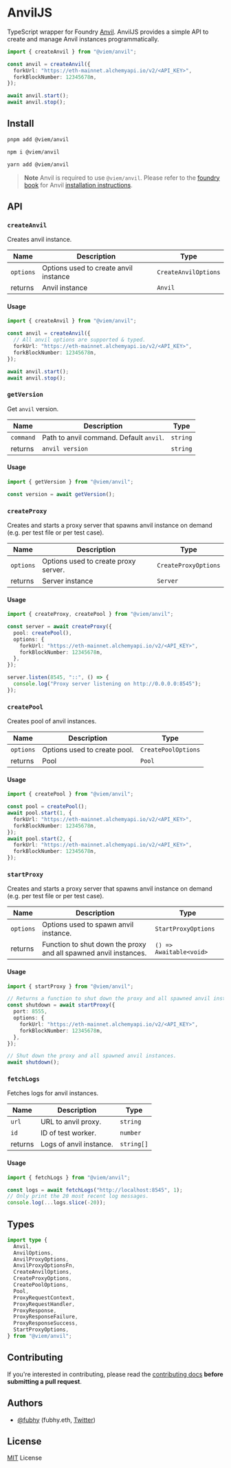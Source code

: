 # AnvilJS

TypeScript wrapper for Foundry [Anvil](https://github.com/foundry-rs/foundry/tree/master/anvil). AnvilJS provides a simple API to create and manage Anvil instances programmatically.

```ts
import { createAnvil } from "@viem/anvil";

const anvil = createAnvil({
  forkUrl: "https://eth-mainnet.alchemyapi.io/v2/<API_KEY>",
  forkBlockNumber: 12345678n,
});

await anvil.start();
await anvil.stop();
```

## Install

```bash
pnpm add @viem/anvil
```

```bash
npm i @viem/anvil
```

```bash
yarn add @viem/anvil
```

> **Note**
> Anvil is required to use `@viem/anvil`. Please refer to the [foundry book](https://book.getfoundry.sh) for Anvil [installation instructions](https://book.getfoundry.sh/getting-started/installation).

## API

### `createAnvil`

Creates anvil instance.

| Name         | Description                             | Type                   |
| ------------ | --------------------------------------- | ---------------------- |
| `options`    | Options used to create anvil instance   | `CreateAnvilOptions`   |
| returns      | Anvil instance                          | `Anvil`                |

#### Usage

```ts
import { createAnvil } from "@viem/anvil";

const anvil = createAnvil({
  // All anvil options are supported & typed.
  forkUrl: "https://eth-mainnet.alchemyapi.io/v2/<API_KEY>",
  forkBlockNumber: 12345678n,
});

await anvil.start();
await anvil.stop();
```

### `getVersion`

Get `anvil` version.

| Name         | Description                             | Type       |
| ------------ | --------------------------------------- | ---------- |
| `command`    | Path to anvil command. Default `anvil`. | `string`   |
| returns      | `anvil version`                         | `string`   |

#### Usage

```ts
import { getVersion } from "@viem/anvil";

const version = await getVersion();
```

### `createProxy`

Creates and starts a proxy server that spawns anvil instance on demand (e.g. per test file or per test case).

| Name      | Description                            | Type                 |
| --------- | -------------------------------------- | -------------------- |
| `options` | Options used to create proxy server.   | `CreateProxyOptions` |
| returns   | Server instance                        | `Server`             |

#### Usage

```ts
import { createProxy, createPool } from "@viem/anvil";

const server = await createProxy({
  pool: createPool(),
  options: {
    forkUrl: "https://eth-mainnet.alchemyapi.io/v2/<API_KEY>",
    forkBlockNumber: 12345678n,
  },
});

server.listen(8545, "::", () => {
  console.log("Proxy server listening on http://0.0.0.0:8545");
});
```

### `createPool`

Creates pool of anvil instances.

| Name      | Description                       | Type                 |
| --------- | --------------------------------- | -------------------- |
| `options` | Options used to create pool.      | `CreatePoolOptions`  |
| returns   | Pool                              | `Pool`               |

#### Usage

```ts
import { createPool } from "@viem/anvil";

const pool = createPool();
await pool.start(1, {
  forkUrl: "https://eth-mainnet.alchemyapi.io/v2/<API_KEY>",
  forkBlockNumber: 12345678n,
});
await pool.start(2, {
  forkUrl: "https://eth-mainnet.alchemyapi.io/v2/<API_KEY>",
  forkBlockNumber: 12345678n,
});
```

### `startProxy`

Creates and starts a proxy server that spawns anvil instance on demand (e.g. per test file or per test case).

| Name      | Description                                                      | Type                      |
| --------- | ---------------------------------------------------------------- | ------------------------- |
| `options` | Options used to spawn anvil instance.                            | `StartProxyOptions`       |
| returns   | Function to shut down the proxy and all spawned anvil instances. | `() => Awaitable<void>`   |

#### Usage

```ts
import { startProxy } from "@viem/anvil";

// Returns a function to shut down the proxy and all spawned anvil instances.
const shutdown = await startProxy({
  port: 8555,
  options: {
    forkUrl: "https://eth-mainnet.alchemyapi.io/v2/<API_KEY>",
    forkBlockNumber: 12345678n,
  },
});

// Shut down the proxy and all spawned anvil instances.
await shutdown();
```

### `fetchLogs`

Fetches logs for anvil instances.

| Name     | Description             | Type                |
| -------- | ----------------------- | ------------------- |
| `url`    | URL to anvil proxy.     | `string`            |
| `id`     | ID of test worker.      | `number`            |
| returns  | Logs of anvil instance. | `string[]`          |

#### Usage

```ts
import { fetchLogs } from "@viem/anvil";

const logs = await fetchLogs("http://localhost:8545", 1);
// Only print the 20 most recent log messages.
console.log(...logs.slice(-20));
```

## Types

```ts
import type {
  Anvil,
  AnvilOptions,
  AnvilProxyOptions,
  AnvilProxyOptionsFn,
  CreateAnvilOptions,
  CreateProxyOptions,
  CreatePoolOptions,
  Pool,
  ProxyRequestContext,
  ProxyRequestHandler,
  ProxyResponse,
  ProxyResponseFailure,
  ProxyResponseSuccess,
  StartProxyOptions,
} from "@viem/anvil";
```

## Contributing

If you're interested in contributing, please read the [contributing docs](/.github/CONTRIBUTING.md) **before submitting a pull request**.

## Authors

- [@fubhy](https://github.com/fubhy) (fubhy.eth, [Twitter](https://twitter.com/thefubhy))

## License

[MIT](/LICENSE) License
